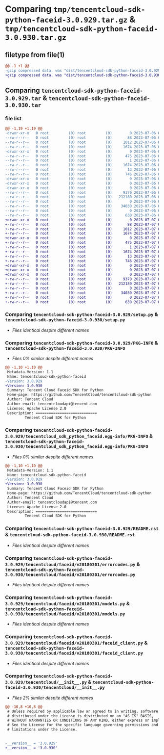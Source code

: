 # Comparing `tmp/tencentcloud-sdk-python-faceid-3.0.929.tar.gz` & `tmp/tencentcloud-sdk-python-faceid-3.0.930.tar.gz`

## filetype from file(1)

```diff
@@ -1 +1 @@
-gzip compressed data, was "dist/tencentcloud-sdk-python-faceid-3.0.929.tar", last modified: Thu Jul  6 00:26:36 2023, max compression
+gzip compressed data, was "dist/tencentcloud-sdk-python-faceid-3.0.930.tar", last modified: Fri Jul  7 00:24:10 2023, max compression
```

## Comparing `tencentcloud-sdk-python-faceid-3.0.929.tar` & `tencentcloud-sdk-python-faceid-3.0.930.tar`

### file list

```diff
@@ -1,19 +1,19 @@
-drwxr-xr-x   0 root         (0) root         (0)        0 2023-07-06 00:26:36.000000 tencentcloud-sdk-python-faceid-3.0.929/
--rw-r--r--   0 root         (0) root         (0)       88 2023-07-06 00:26:36.000000 tencentcloud-sdk-python-faceid-3.0.929/setup.cfg
--rw-r--r--   0 root         (0) root         (0)     1012 2023-07-06 00:26:36.000000 tencentcloud-sdk-python-faceid-3.0.929/setup.py
--rw-r--r--   0 root         (0) root         (0)     1674 2023-07-06 00:26:36.000000 tencentcloud-sdk-python-faceid-3.0.929/PKG-INFO
-drwxr-xr-x   0 root         (0) root         (0)        0 2023-07-06 00:26:36.000000 tencentcloud-sdk-python-faceid-3.0.929/tencentcloud_sdk_python_faceid.egg-info/
--rw-r--r--   0 root         (0) root         (0)      475 2023-07-06 00:26:36.000000 tencentcloud-sdk-python-faceid-3.0.929/tencentcloud_sdk_python_faceid.egg-info/SOURCES.txt
--rw-r--r--   0 root         (0) root         (0)        1 2023-07-06 00:26:36.000000 tencentcloud-sdk-python-faceid-3.0.929/tencentcloud_sdk_python_faceid.egg-info/dependency_links.txt
--rw-r--r--   0 root         (0) root         (0)     1674 2023-07-06 00:26:36.000000 tencentcloud-sdk-python-faceid-3.0.929/tencentcloud_sdk_python_faceid.egg-info/PKG-INFO
--rw-r--r--   0 root         (0) root         (0)       13 2023-07-06 00:26:36.000000 tencentcloud-sdk-python-faceid-3.0.929/tencentcloud_sdk_python_faceid.egg-info/top_level.txt
--rw-r--r--   0 root         (0) root         (0)      746 2023-07-06 00:26:36.000000 tencentcloud-sdk-python-faceid-3.0.929/README.rst
-drwxr-xr-x   0 root         (0) root         (0)        0 2023-07-06 00:26:36.000000 tencentcloud-sdk-python-faceid-3.0.929/tencentcloud/
-drwxr-xr-x   0 root         (0) root         (0)        0 2023-07-06 00:26:36.000000 tencentcloud-sdk-python-faceid-3.0.929/tencentcloud/faceid/
-drwxr-xr-x   0 root         (0) root         (0)        0 2023-07-06 00:26:36.000000 tencentcloud-sdk-python-faceid-3.0.929/tencentcloud/faceid/v20180301/
--rw-r--r--   0 root         (0) root         (0)     9370 2023-07-06 00:26:36.000000 tencentcloud-sdk-python-faceid-3.0.929/tencentcloud/faceid/v20180301/errorcodes.py
--rw-r--r--   0 root         (0) root         (0)   212180 2023-07-06 00:26:36.000000 tencentcloud-sdk-python-faceid-3.0.929/tencentcloud/faceid/v20180301/models.py
--rw-r--r--   0 root         (0) root         (0)        0 2023-07-06 00:26:36.000000 tencentcloud-sdk-python-faceid-3.0.929/tencentcloud/faceid/v20180301/__init__.py
--rw-r--r--   0 root         (0) root         (0)    34030 2023-07-06 00:26:36.000000 tencentcloud-sdk-python-faceid-3.0.929/tencentcloud/faceid/v20180301/faceid_client.py
--rw-r--r--   0 root         (0) root         (0)        0 2023-07-06 00:26:36.000000 tencentcloud-sdk-python-faceid-3.0.929/tencentcloud/faceid/__init__.py
--rw-r--r--   0 root         (0) root         (0)      630 2023-07-06 00:26:36.000000 tencentcloud-sdk-python-faceid-3.0.929/tencentcloud/__init__.py
+drwxr-xr-x   0 root         (0) root         (0)        0 2023-07-07 00:24:10.000000 tencentcloud-sdk-python-faceid-3.0.930/
+-rw-r--r--   0 root         (0) root         (0)       88 2023-07-07 00:24:10.000000 tencentcloud-sdk-python-faceid-3.0.930/setup.cfg
+-rw-r--r--   0 root         (0) root         (0)     1012 2023-07-07 00:24:10.000000 tencentcloud-sdk-python-faceid-3.0.930/setup.py
+-rw-r--r--   0 root         (0) root         (0)     1674 2023-07-07 00:24:10.000000 tencentcloud-sdk-python-faceid-3.0.930/PKG-INFO
+drwxr-xr-x   0 root         (0) root         (0)        0 2023-07-07 00:24:10.000000 tencentcloud-sdk-python-faceid-3.0.930/tencentcloud_sdk_python_faceid.egg-info/
+-rw-r--r--   0 root         (0) root         (0)      475 2023-07-07 00:24:10.000000 tencentcloud-sdk-python-faceid-3.0.930/tencentcloud_sdk_python_faceid.egg-info/SOURCES.txt
+-rw-r--r--   0 root         (0) root         (0)        1 2023-07-07 00:24:10.000000 tencentcloud-sdk-python-faceid-3.0.930/tencentcloud_sdk_python_faceid.egg-info/dependency_links.txt
+-rw-r--r--   0 root         (0) root         (0)     1674 2023-07-07 00:24:10.000000 tencentcloud-sdk-python-faceid-3.0.930/tencentcloud_sdk_python_faceid.egg-info/PKG-INFO
+-rw-r--r--   0 root         (0) root         (0)       13 2023-07-07 00:24:10.000000 tencentcloud-sdk-python-faceid-3.0.930/tencentcloud_sdk_python_faceid.egg-info/top_level.txt
+-rw-r--r--   0 root         (0) root         (0)      746 2023-07-07 00:24:10.000000 tencentcloud-sdk-python-faceid-3.0.930/README.rst
+drwxr-xr-x   0 root         (0) root         (0)        0 2023-07-07 00:24:10.000000 tencentcloud-sdk-python-faceid-3.0.930/tencentcloud/
+drwxr-xr-x   0 root         (0) root         (0)        0 2023-07-07 00:24:10.000000 tencentcloud-sdk-python-faceid-3.0.930/tencentcloud/faceid/
+drwxr-xr-x   0 root         (0) root         (0)        0 2023-07-07 00:24:10.000000 tencentcloud-sdk-python-faceid-3.0.930/tencentcloud/faceid/v20180301/
+-rw-r--r--   0 root         (0) root         (0)     9370 2023-07-07 00:24:10.000000 tencentcloud-sdk-python-faceid-3.0.930/tencentcloud/faceid/v20180301/errorcodes.py
+-rw-r--r--   0 root         (0) root         (0)   212180 2023-07-07 00:24:10.000000 tencentcloud-sdk-python-faceid-3.0.930/tencentcloud/faceid/v20180301/models.py
+-rw-r--r--   0 root         (0) root         (0)        0 2023-07-07 00:24:10.000000 tencentcloud-sdk-python-faceid-3.0.930/tencentcloud/faceid/v20180301/__init__.py
+-rw-r--r--   0 root         (0) root         (0)    34030 2023-07-07 00:24:10.000000 tencentcloud-sdk-python-faceid-3.0.930/tencentcloud/faceid/v20180301/faceid_client.py
+-rw-r--r--   0 root         (0) root         (0)        0 2023-07-07 00:24:10.000000 tencentcloud-sdk-python-faceid-3.0.930/tencentcloud/faceid/__init__.py
+-rw-r--r--   0 root         (0) root         (0)      630 2023-07-07 00:24:10.000000 tencentcloud-sdk-python-faceid-3.0.930/tencentcloud/__init__.py
```

### Comparing `tencentcloud-sdk-python-faceid-3.0.929/setup.py` & `tencentcloud-sdk-python-faceid-3.0.930/setup.py`

 * *Files identical despite different names*

### Comparing `tencentcloud-sdk-python-faceid-3.0.929/PKG-INFO` & `tencentcloud-sdk-python-faceid-3.0.930/PKG-INFO`

 * *Files 0% similar despite different names*

```diff
@@ -1,10 +1,10 @@
 Metadata-Version: 1.1
 Name: tencentcloud-sdk-python-faceid
-Version: 3.0.929
+Version: 3.0.930
 Summary: Tencent Cloud Faceid SDK for Python
 Home-page: https://github.com/TencentCloud/tencentcloud-sdk-python
 Author: Tencent Cloud
 Author-email: tencentcloudapi@tencent.com
 License: Apache License 2.0
 Description: ============================
         Tencent Cloud SDK for Python
```

### Comparing `tencentcloud-sdk-python-faceid-3.0.929/tencentcloud_sdk_python_faceid.egg-info/PKG-INFO` & `tencentcloud-sdk-python-faceid-3.0.930/tencentcloud_sdk_python_faceid.egg-info/PKG-INFO`

 * *Files 0% similar despite different names*

```diff
@@ -1,10 +1,10 @@
 Metadata-Version: 1.1
 Name: tencentcloud-sdk-python-faceid
-Version: 3.0.929
+Version: 3.0.930
 Summary: Tencent Cloud Faceid SDK for Python
 Home-page: https://github.com/TencentCloud/tencentcloud-sdk-python
 Author: Tencent Cloud
 Author-email: tencentcloudapi@tencent.com
 License: Apache License 2.0
 Description: ============================
         Tencent Cloud SDK for Python
```

### Comparing `tencentcloud-sdk-python-faceid-3.0.929/README.rst` & `tencentcloud-sdk-python-faceid-3.0.930/README.rst`

 * *Files identical despite different names*

### Comparing `tencentcloud-sdk-python-faceid-3.0.929/tencentcloud/faceid/v20180301/errorcodes.py` & `tencentcloud-sdk-python-faceid-3.0.930/tencentcloud/faceid/v20180301/errorcodes.py`

 * *Files identical despite different names*

### Comparing `tencentcloud-sdk-python-faceid-3.0.929/tencentcloud/faceid/v20180301/models.py` & `tencentcloud-sdk-python-faceid-3.0.930/tencentcloud/faceid/v20180301/models.py`

 * *Files identical despite different names*

### Comparing `tencentcloud-sdk-python-faceid-3.0.929/tencentcloud/faceid/v20180301/faceid_client.py` & `tencentcloud-sdk-python-faceid-3.0.930/tencentcloud/faceid/v20180301/faceid_client.py`

 * *Files identical despite different names*

### Comparing `tencentcloud-sdk-python-faceid-3.0.929/tencentcloud/__init__.py` & `tencentcloud-sdk-python-faceid-3.0.930/tencentcloud/__init__.py`

 * *Files 2% similar despite different names*

```diff
@@ -10,8 +10,8 @@
 # Unless required by applicable law or agreed to in writing, software
 # distributed under the License is distributed on an "AS IS" BASIS,
 # WITHOUT WARRANTIES OR CONDITIONS OF ANY KIND, either express or implied.
 # See the License for the specific language governing permissions and
 # limitations under the License.
 
 
-__version__ = '3.0.929'
+__version__ = '3.0.930'
```

